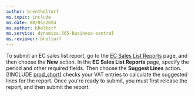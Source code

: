 ```yaml
---
author: brentholtorf
ms.topic: include
ms.date: 08/05/2024
ms.author: bholtorf
ms.service: dynamics-365-business-central
ms.reviewer: bholtorf
---
```


To submit an EC sales list report, go to the [EC Sales List Reports](https://businesscentral.dynamics.com?page=321) page, and then choose the **New** action. In the **EC Sales List Reports** page, specify the period and other required fields. Then choose the **Suggest Lines** action. [!INCLUDE [prod_short](../includes/prod_short.md)] checks your VAT entries to calculate the suggested lines for the report. Once you're ready to submit, you must first release the report, and then submit the report.
